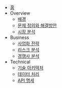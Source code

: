 * [홈](/)
* Overview
  * [배경](/overview/background)
  * [문제 정의와 해결방안](/overview/problem-solution)
  * [시장 분석](/overview/market-analysis)
* Business
  * [사업화 전략](/business/strategy)
  * [리스크 분석](/business/risks)
  * [경쟁사 분석](/business/competition)
* Technical
  * [기술 아키텍처](/technical/architecture)
  * [데이터 처리](/technical/data-processing)
  * [API 명세](/technical/api-spec) 